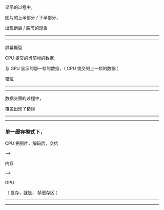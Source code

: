 显示的过程中，


图片的上半部分  /  下半部分，


出现断层 / 脱节的现象


<hr>

<hr>



屏幕撕裂


CPU 提交的当前帧的数据，


与 GPU 显示的那一帧的数据，（   CPU 提交的上一帧的数据    ） 


错位

<hr>

<hr>


数据交替的过程中，


覆盖出现了错误



<hr>

<hr>


### 单一缓存模式下，


CPU 把图片，解码后，交给


-->


内存


-->


GPU


（ 显存，就是， 帧缓存区 ）


<hr>

<hr>
